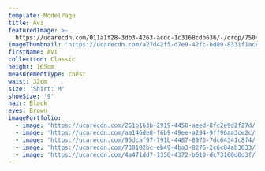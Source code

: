 ```yaml
---
template: ModelPage
title: Avi
featuredImage: >-
  https://ucarecdn.com/011a1f28-3db3-4263-acdc-1c3168cdb636/-/crop/750x399/0,109/-/preview/
imageThumbnail: 'https://ucarecdn.com/a27d42f5-d7e9-42fc-bd89-8331f1acc9ce/'
firstName: Avi
collection: Classic
height: 165cm
measurementType: chest
waist: 32cm
size: 'Shirt: M'
shoeSize: '9'
hair: Black
eyes: Brown
imagePortfolio:
  - image: 'https://ucarecdn.com/261b163b-2919-4450-aeed-8fc2e9d2f27d/'
  - image: 'https://ucarecdn.com/aa146de8-f6b9-49ee-a294-9ff96aa3ce2c/'
  - image: 'https://ucarecdn.com/95dcaf97-791b-4487-8973-7dc64341c8f4/'
  - image: 'https://ucarecdn.com/730182bc-eb49-4ba3-8276-2c6c84ab3633/'
  - image: 'https://ucarecdn.com/4a471dd7-1350-4372-b610-dc73160d0d3f/'
---
```


